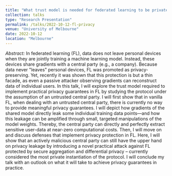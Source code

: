 ```yaml
---
title: "What trust model is needed for federated learning to be private?"
collection: talks
type: "Research Presentation"
permalink: /talks/2022-10-12-fl-privacy
venue: "University of Melbourne"
date: 2022-10-12
location: "Melbourne"
---
```


*Abstract:* In federated learning (FL), data does not leave personal devices when they are jointly training a machine learning model. Instead, these devices share gradients with a central party (e.g., a company). Because data never "leaves" personal devices, FL was promoted as privacy-preserving. Yet, recently it was shown that this protection is but a thin facade, as even a passive attacker observing gradients can reconstruct data of individual users. 
In this talk, I will explore the trust model required to implement practical privacy guarantees in FL by studying the protocol under the assumption of an untrusted central party. I will first show that in vanilla FL, when dealing with an untrusted central party, there is currently no way to provide meaningful privacy guarantees. I will depict how gradients of the shared model directly leak some individual training data points—and how this leakage can be amplified through small, targeted manipulations of the model weights. Thereby, the central party can directly and perfectly extract sensitive user-data at near-zero computational costs. Then, I will move on and discuss defenses that implement privacy protection in FL. Here, I will show that an actively malicious central party can still have the upper hand on privacy leakage by introducing a novel practical attack against FL protected by secure aggregation and differential privacy – currently considered the most private instantiation of the protocol. I will conclude my talk with an outlook on what it will take to achieve privacy guarantees in practice.